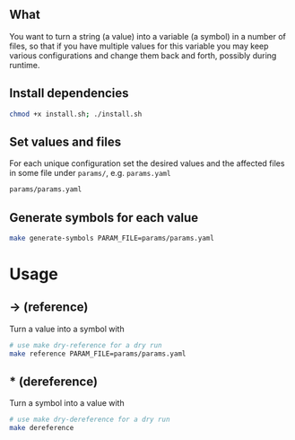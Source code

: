 ## What

You want to turn a string (a value) into a variable (a symbol) in a number of files, so that if you have multiple values for this variable you may keep various configurations and change them back and forth, possibly during runtime.

## Install dependencies

```bash
chmod +x install.sh; ./install.sh
```

## Set values and files

For each unique configuration set the desired values and the affected files in some file under `params/`, e.g. `params.yaml`

```bash
params/params.yaml
```

## Generate symbols for each value

```bash
make generate-symbols PARAM_FILE=params/params.yaml
```

# Usage

## → (reference)

Turn a value into a symbol with

```bash
# use make dry-reference for a dry run
make reference PARAM_FILE=params/params.yaml
```

## * (dereference)

Turn a symbol into a value with

```bash
# use make dry-dereference for a dry run
make dereference 
```
